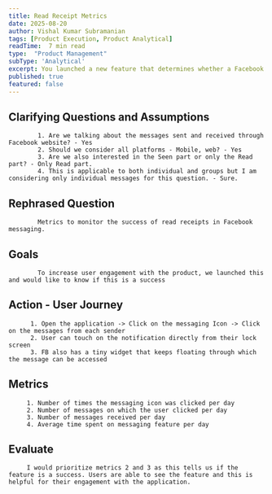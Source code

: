 ```yaml
---
title: Read Receipt Metrics
date: 2025-08-20
author: Vishal Kumar Subramanian
tags: [Product Execution, Product Analytical]
readTime:  7 min read 
type:  "Product Management" 
subType: 'Analytical'
excerpt: You launched a new feature that determines whether a Facebook message was read by a recipient. What metrics would you collect? How would you know the feature was a success?
published: true
featured: false
---
```


## Clarifying Questions and Assumptions 
            1. Are we talking about the messages sent and received through Facebook website? - Yes
            2. Should we consider all platforms - Mobile, web? - Yes
            3. Are we also interested in the Seen part or only the Read part? - Only Read part.
            4. This is applicable to both individual and groups but I am considering only individual messages for this question. - Sure.


## Rephrased Question 
            Metrics to monitor the success of read receipts in Facebook messaging.  

## Goals
            To increase user engagement with the product, we launched this and would like to know if this is a success

## Action - User Journey
          1. Open the application -> Click on the messaging Icon -> Click on the messages from each sender 
          2. User can touch on the notification directly from their lock screen 
          3. FB also has a tiny widget that keeps floating through which the message can be accessed 

## Metrics
         1. Number of times the messaging icon was clicked per day
         2. Number of messages on which the user clicked per day
         3. Number of messages received per day
         4. Average time spent on messaging feature per day 

## Evaluate
         I would prioritize metrics 2 and 3 as this tells us if the feature is a success. Users are able to see the feature and this is helpful for their engagement with the application.